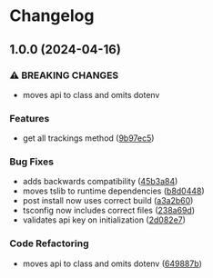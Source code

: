 # Changelog

## 1.0.0 (2024-04-16)


### ⚠ BREAKING CHANGES

* moves api to class and omits dotenv

### Features

* get all trackings method ([9b97ec5](https://github.com/unit214/awork-api/commit/9b97ec562d083cdb7d641c6ebb0950318bcfd469))


### Bug Fixes

* adds backwards compatibility ([45b3a84](https://github.com/unit214/awork-api/commit/45b3a8460c70e60f4eefcd7cb182f06cc55e7e4c))
* moves tslib to runtime dependencies ([b8d0448](https://github.com/unit214/awork-api/commit/b8d0448e78ac6415bc7097b45ea7650b014d5feb))
* post install now uses correct build ([a3a2b60](https://github.com/unit214/awork-api/commit/a3a2b6030b41dca43045aac95c8ecc4f76732341))
* tsconfig now includes correct files ([238a69d](https://github.com/unit214/awork-api/commit/238a69dc45b32af5f261e23425dc732f81dd531e))
* validates api key on initialization ([2d082e7](https://github.com/unit214/awork-api/commit/2d082e745d6f776c167a9eeb73c8276a00ee3b78))


### Code Refactoring

* moves api to class and omits dotenv ([649887b](https://github.com/unit214/awork-api/commit/649887b483b74311f0565199a40f41d4e4a463d0))
